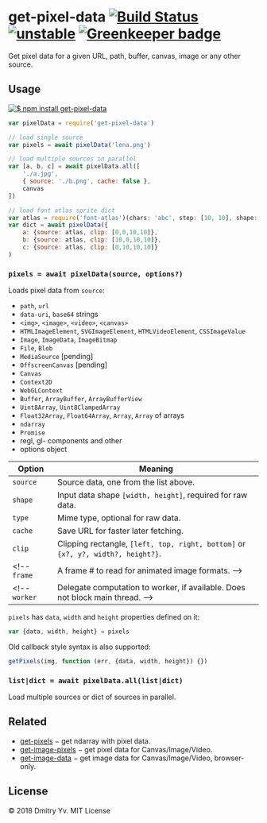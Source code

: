 # get-pixel-data [![Build Status](https://travis-ci.org/dy/get-pixel-data.svg?branch=master)](https://travis-ci.org/dy/get-pixel-data) [![unstable](https://img.shields.io/badge/stability-unstable-green.svg)](http://github.com/badges/stability-badges) [![Greenkeeper badge](https://badges.greenkeeper.io/dy/get-pixel-data.svg)](https://greenkeeper.io/)

Get pixel data for a given URL, path, buffer, canvas, image or any other source.


## Usage

[![$ npm install get-pixel-data](http://nodei.co/npm/get-pixel-data.png?mini=true)](http://npmjs.org/package/get-pixel-data)

```javascript
var pixelData = require('get-pixel-data')

// load single source
var pixels = await pixelData('lena.png')

// load multiple sources in parallel
var [a, b, c] = await pixelData.all([
	'./a.jpg',
	{ source: './b.png', cache: false },
	canvas
])

// load font atlas sprite dict
var atlas = require('font-atlas')(chars: 'abc', step: [10, 10], shape: [20, 20])
var dict = await pixelData({
	a: {source: atlas, clip: [0,0,10,10]},
	b: {source: atlas, clip: [10,0,10,10]},
	c: {source: atlas, clip: [0,10,10,10]}
)
```

### `pixels = await pixelData(source, options?)`

Loads pixel data from `source`:

* `path`, `url`
* `data-uri`, `base64` strings
* `<img>`, `<image>`, `<video>`, `<canvas>`
* `HTMLImageElement`, `SVGImageElement`, `HTMLVideoElement`, `CSSImageValue`
* `Image`, `ImageData`, `ImageBitmap`
* `File`, `Blob`
* `MediaSource` [pending]
* `OffscreenCanvas` [pending]
* `Canvas`
* `Context2D`
* `WebGLContext`
* `Buffer`, `ArrayBuffer`, `ArrayBufferView`
* `Uint8Array`, `Uint8ClampedArray`
* `Float32Array`, `Float64Array`, `Array`, `Array` of arrays
* `ndarray`
* `Promise`
* regl, gl- components and other
* options object

Option | Meaning
---|---
`source` | Source data, one from the list above.
`shape` | Input data shape `[width, height]`, required for raw data.
`type` | Mime type, optional for raw data.
`cache` | Save URL for faster later fetching.
`clip` | Clipping rectangle, `[left, top, right, bottom]` or `{x?, y?, width?, height?}`.
<!-- `frame` | A frame # to read for animated image formats. -->
<!-- `worker` | Delegate computation to worker, if available. Does not block main thread. -->

`pixels` has `data`, `width` and `height` properties defined on it:

```js
var {data, width, height} = pixels
```

Old callback style syntax is also supported:

```js
getPixels(img, function (err, {data, width, height}) {})
```


### `list|dict = await pixelData.all(list|dict)`

Load multiple sources or dict of sources in parallel.


## Related

* [get-pixels](https://ghub.io/get-pixels) − get ndarray with pixel data.
* [get-image-pixels](https://ghub.io/get-image-pixels) − get pixel data for Canvas/Image/Video.
* [get-image-data](https://ghub.io/get-image-data) − get image data for Canvas/Image/Video, browser-only.

## License

© 2018 Dmitry Yv. MIT License
